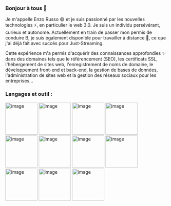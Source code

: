 ### Bonjour à tous 👋
Je m'appelle Enzo Russo 😄 et je suis passionné par les nouvelles technologies ⚡, en particulier le web 3.0. Je suis un individu persévérant, curieux et autonome. Actuellement en train de passer mon permis de conduire B, je suis également disponible pour travailler à distance 💬, ce que j'ai déjà fait avec succès pour Just-Streaming.

Cette expérience m'a permis d'acquérir des connaissances approfondies ✨ dans des domaines tels que le référencement (SEO), les certificats SSL, l'hébergement de sites web, l'enregistrement de noms de domaine, le développement front-end et back-end, la gestion de bases de données, l'administration de sites web et la gestion des réseaux sociaux pour les entreprises...

### Langages et outil :

<div>
  <img src="https://user-images.githubusercontent.com/126667815/229180382-4b4bc50c-18da-4a57-9d31-e9bf833e21a7.png" alt="image" width="100"/>
  <img src="https://user-images.githubusercontent.com/126667815/229181007-227f59d6-d93f-4c43-b276-a1fa2c04a84d.png" alt="image" width="100"/>
  <img src="https://cdn-icons-png.flaticon.com/512/5968/5968292.png" alt="image" width="100"/>
  <img src="https://cdn-icons-png.flaticon.com/512/919/919836.png" alt="image" width="100"/>
  <img src="https://cdn-icons-png.flaticon.com/512/5968/5968332.png" alt="image" width="100"/>
  <img src="https://cdn-icons-png.flaticon.com/512/174/174881.png" alt="image" width="100"/>
  <img src="https://cdn-icons-png.flaticon.com/512/136/136525.png" alt="image" width="100"/>
  <img src="https://cdn-icons-png.flaticon.com/512/1183/1183639.png" alt="image" width="100"/>
  <img src="https://cdn-icons-png.flaticon.com/512/273/273564.png" alt="image" width="100"/>
  <img src="https://cdn-icons-png.flaticon.com/512/300/300221.png" alt="image" width="100"/>
  <img src="https://cdn-icons-png.flaticon.com/512/3670/3670330.png" alt="image" width="100"/>
</div>


<!--
**Enzo8Russo/Enzo8Russo** is a ✨ _special_ ✨ repository because its `README.md` (this file) appears on your GitHub profile.

Here are some ideas to get you started:

- 🔭 I’m currently working on ...
- 🌱 I’m currently learning ...
- 👯 I’m looking to collaborate on ...
- 🤔 I’m looking for help with ...
- 💬 Ask me about ...
- 📫 How to reach me: ...
- 😄 Pronouns: ...
- ⚡ Fun fact: ...
-->
